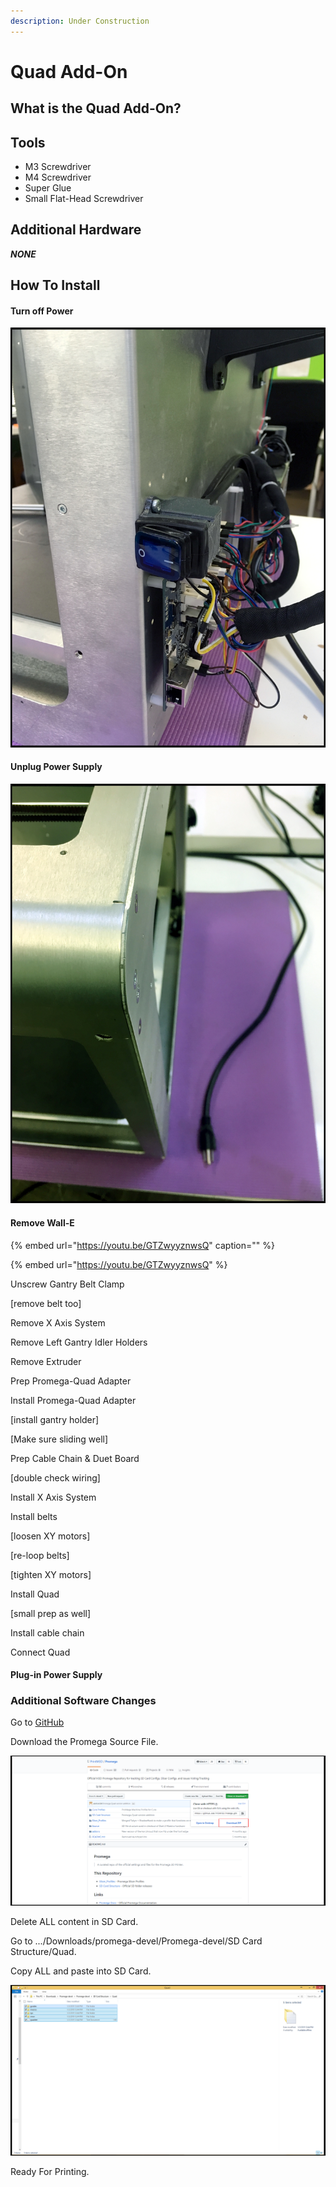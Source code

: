 ```yaml
---
description: Under Construction
---
```


# Quad Add-On

## What is the Quad Add-On?

## Tools

* M3 Screwdriver
* M4 Screwdriver
* Super Glue
* Small Flat-Head Screwdriver

## Additional Hardware

_**NONE**_

## How To Install

#### Turn off Power

![](../../.gitbook/assets/img_0077.JPG)

#### Unplug Power Supply

![](../../.gitbook/assets/img_0072.JPG)

#### Remove Wall-E

{% embed url="https://youtu.be/GTZwyyznwsQ" caption="" %}



{% embed url="https://youtu.be/GTZwyyznwsQ" %}



Unscrew Gantry Belt Clamp

\[remove belt too\]

Remove X Axis System

Remove Left Gantry Idler Holders

Remove Extruder

Prep Promega-Quad Adapter

Install Promega-Quad Adapter

\[install gantry holder\]

\[Make sure sliding well\]

Prep Cable Chain & Duet Board

\[double check wiring\]

Install X Axis System

Install belts

\[loosen XY motors\]

\[re-loop belts\]

\[tighten XY motors\]

Install Quad

\[small prep as well\]

Install cable chain

Connect Quad

#### Plug-in Power Supply

### Additional Software Changes

Go to [GitHub](https://github.com/PrintM3D/Promega)

Download the Promega Source File.

![](../../.gitbook/assets/github_download.PNG)

Delete ALL content in SD Card.

Go to .../Downloads/promega-devel/Promega-devel/SD Card Structure/Quad.

Copy ALL and paste into SD Card.

![](../../.gitbook/assets/quad_download.PNG)

Ready For Printing.

